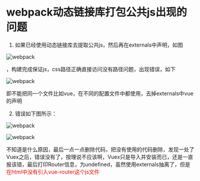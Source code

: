 # webpack动态链接库打包公共js出现的问题

1. 如果已经使用动态链接库去提取公共js，然后再在externals中声明，如图

![webpack](/work/Webpack/externals1.png)

，构建完成保证js，css路径正确直接访问没有路径问题，出现错误，如下

![webpack](/work/Webpack/externals2.png)

即不能把同一个文件比如vue，在不同的配置文件中都使用，去掉externals中vue的声明

2. 错误如下图所示： 

![webpack](/work/Webpack/externals3.png)

![webpack](/work/Webpack/externals4.png)

不知道是什么原因，最后一点一点删除代码，把没有使用的代码删除，发现一处了Vuex之后，错误没有了，按理说不应该啊，Vuex只是导入并安装而已，还是一直报该错，最后打印Router信息，为undefined，虽然使用externals抽离了，但是<font color=red>在html中没有引入vue-router这个js文件</font>